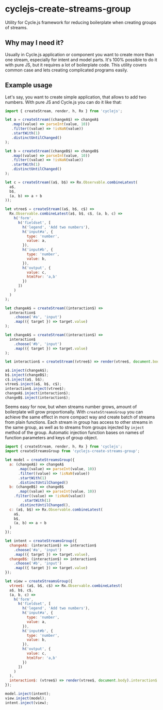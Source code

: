# cyclejs-create-streams-group
Utility for Cycle.js framework for reducing boilerplate when creating groups of streams.

## Why may I need it?
Usually in Cycle.js application or component you want to create more than one stream, especially for intent and model parts. It's 100% possible to do it with pure JS, but it requires a lot of boilerplate code. This utility covers common case and lets creating complicated programs easily.

## Example usage

Let's say, you want to create simple application, that allows to add two numbers. With pure JS and Cycle.js you can do it like that:

```javascript
import { createStream, render, h, Rx } from 'cyclejs';

let a = createStream((changeA$) => changeA$
   .map((value) => parseInt(value, 10))
   .filter((value) => !isNaN(value))
   .startWith(1)
   .distinctUntilChanged()
);

let b = createStream((changeB$) => changeB$
   .map((value) => parseInt(value, 10))
   .filter((value) => !isNaN(value))
   .startWith(1)
   .distinctUntilChanged()
);

let c = createStream((a$, b$) => Rx.Observable.combineLatest(
  a$,
  b$,
  (a, b) => a + b
));

let vtree$ = createStream((a$, b$, c$) =>
  Rx.Observable.combineLatest(a$, b$, c$, (a, b, c) =>
    h('form',
      h('fieldset', [
        h('legend', 'Add two numbers'),
        h('input#a', {
          type: 'number',
          value: a,
        }),
        h('input#b', {
          type: 'number',
          value: b,
        }),
        h('output', {
          value: c,
          htmlFor: 'a,b'
        })
      ])
    )
  )
);

let changeA$ = createStream((interaction$) =>
  interaction$
    .choose('#a', 'input')
    .map(({ target }) => target.value)
);

let changeA$ = createStream((interaction$) =>
  interaction$
    .choose('#b', 'input')
    .map(({ target }) => target.value)
);

let interaction$ = createStream((vtree$) => render(vtree$, document.body).interaction$);

a$.inject(changeA$);
b$.inject(changeB$);
c$.inject(a$, b$);
vtree$.inject(a$, b$, c$);
interaction$.inject(vtree$);
changeA$.inject(interaction$);
changeB$.inject(interaction$);
```

Seems easy for now, but when streams number grows, amount of boilerplate will grow proportionally. With `createStreamsGroup` you can achieve the same effect in more compact way and create batch of streams from plain functions. Each stream in group has access to other streams in the same group, as well as to streams from groups injected by `inject` method of the group. Automatic injection function bases on names of function parameters and keys of group object.

```javascript
import { createStream, render, h, Rx } from 'cyclejs';
import createStreamsGroup from 'cyclejs-create-streams-group';

let model = createStreamsGroup({
  a: (changeA$) => changeA$
      .map((value) => parseInt(value, 10))
      .filter((value) => !isNaN(value))
      .startWith(1)
      .distinctUntilChanged()
  b: (changeB$) => changeB$
      .map((value) => parseInt(value, 10))
    .filter((value) => !isNaN(value))
        .startWith(1)
      .distinctUntilChanged(),
  c: (a$, b$) => Rx.Observable.combineLatest(
    a$,
    b$,
    (a, b) => a + b
  )
});

let intent = createStreamsGroup({
  changeA$: (interaction$) => interaction$
    .choose('#a', 'input')
    .map(({ target }) => target.value),
  changeB$: (interaction$) => interaction$
    .choose('#b', 'input')
    .map(({ target }) => target.value)
});

let view = createStreamsGroup({
  vtree$: (a$, b$, c$) => Rx.Observable.combineLatest(
  a$, b$, c$,
  (a, b, c) =>
    h('form',
      h('fieldset', [
        h('legend', 'Add two numbers'),
        h('input#a', {
          type: 'number',
          value: a,
        }),
        h('input#b', {
          type: 'number',
          value: b,
        }),
        h('output', {
          value: c,
          htmlFor: 'a,b'
        })
      ])
    )
  ),
  interaction$: (vtree$) => render(vtree$, document.body).interaction$
});

model.inject(intent);
view.inject(model);
intent.inject(view);
```
